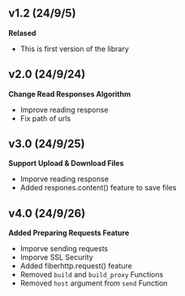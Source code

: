 ## v1.2 (24/9/5)
**Relased**
- This is first version of the library

## v2.0 (24/9/24)
**Change Read Responses Algorithm**
- Improve reading response
- Fix path of urls

## v3.0 (24/9/25)
**Support Upload & Download Files**
- Imporve reading response
- Added respones.content() feature to save files

## v4.0 (24/9/26)
**Added Preparing Requests Feature**
- Imporve sending requests
- Imporve SSL Security
- Added fiberhttp.request() feature
- Removed `build` and `build_proxy` Functions
- Removed `host` argument from `send` Function
